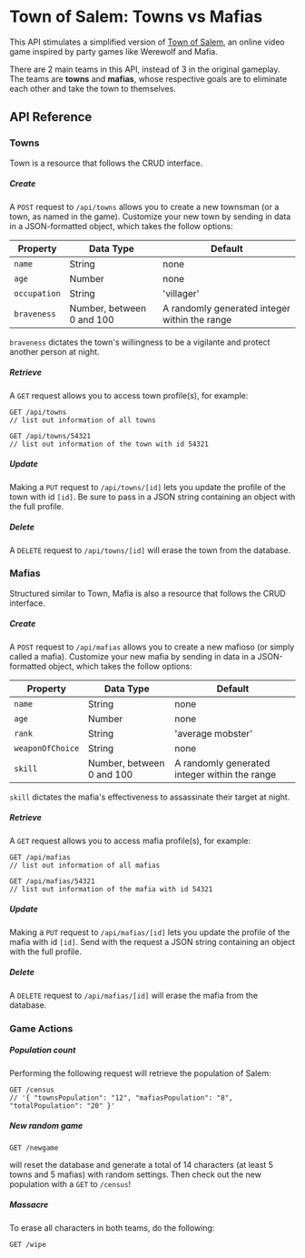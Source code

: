 # Town of Salem: Towns vs Mafias

This API stimulates a simplified version of [Town of Salem](https://www.blankmediagames.com/), an online video game inspired by party games like Werewolf and Mafia.

There are 2 main teams in this API, instead of 3 in the original gameplay. The teams are **towns** and **mafias**, whose respective goals are to eliminate each other and take the town to themselves.

## API Reference
### Towns
Town is a resource that follows the CRUD interface.

##### Create
A `POST` request to `/api/towns` allows you to create a new townsman (or a town, as named in the game). Customize your new town by sending in data in a JSON-formatted object, which takes the follow options:

| Property     | Data Type | Default    |
| ------------ | --------- | ---------- |
| `name`       | String    | none       |
| `age`        | Number    | none       |
| `occupation` | String    | 'villager' |
| `braveness`  | Number, between 0 and 100 | A randomly generated integer within the range |
`braveness` dictates the town's willingness to be a vigilante and protect another person at night.

##### Retrieve
A `GET` request allows you to access town profile(s), for example:
```
GET /api/towns
// list out information of all towns

GET /api/towns/54321
// list out information of the town with id 54321
```

##### Update
Making a `PUT` request to `/api/towns/[id]` lets you update the profile of the town with id `[id]`. Be sure to pass in a JSON string containing an object with the full profile.

##### Delete
A `DELETE` request to `/api/towns/[id]` will erase the town from the database.


### Mafias
Structured similar to Town, Mafia is also a resource that follows the CRUD interface.

##### Create
A `POST` request to `/api/mafias` allows you to create a new mafioso (or simply called a mafia). Customize your new mafia by sending in data in a JSON-formatted object, which takes the follow options:

| Property         | Data Type | Default    |
| ---------------- | --------- | ---------- |
| `name`           | String    | none       |
| `age`            | Number    | none       |
| `rank`           | String    | 'average mobster' |
| `weaponOfChoice` | String    | none       |
| `skill`          | Number, between 0 and 100 | A randomly generated integer within the range |
`skill` dictates the mafia's effectiveness to assassinate their target at night.

##### Retrieve
A `GET` request allows you to access mafia profile(s), for example:
```
GET /api/mafias
// list out information of all mafias

GET /api/mafias/54321
// list out information of the mafia with id 54321
```

##### Update
Making a `PUT` request to `/api/mafias/[id]` lets you update the profile of the mafia with id `[id]`. Send with the request a JSON string containing an object with the full profile.

##### Delete
A `DELETE` request to `/api/mafias/[id]` will erase the mafia from the database.

### Game Actions
##### Population count
Performing the following request will retrieve the population of Salem:
```
GET /census
// '{ "townsPopulation": "12", "mafiasPopulation": "8", "totalPopulation": "20" }'
```

##### New random game
```
GET /newgame
```
will reset the database and generate a total of 14 characters (at least 5 towns and 5 mafias) with random settings. Then check out the new population with a `GET` to `/census`!

##### Massacre
To erase all characters in both teams, do the following:
```
GET /wipe
```
